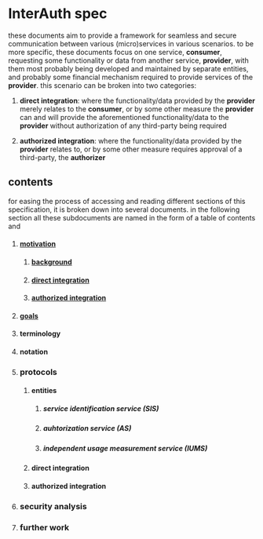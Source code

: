 # InterAuth spec

these documents aim to provide a framework for seamless and secure communication between various (micro)services in various scenarios. to be more specific, these documents focus on one service, **consumer**, requesting some functionality or data from another service, **provider**, with them most probably being developed and maintained by separate entities, and probably some financial mechanism required to provide services of the **provider**. this scenario can be broken into two categories:

1. **direct integration**: where the functionality/data provided by the **provider** merely relates to the **consumer**, or by some other measure the **provider** can and will provide the aforementioned functionality/data to the **provider** without authorization of any third-party being required

1. **authorized integration**: where the functionality/data provided by the **provider** relates to, or by some other measure requires approval of a third-party, the **authorizer**

## contents

for easing the process of accessing and reading different sections of this specification, it is broken down into several documents. in the following section all these subdocuments are named in the form of a table of contents and 


1. #### [motivation](MOTIVATION.md)
    1. #### [background](MOTIVATION.md#background)
    1. #### [direct integration](MOTIVATION.md#direct-integration)
    1. #### [authorized integration](MOTIVATION.md#authorized-integration)
1. #### [goals](GOALS.md)
1. #### terminology
1. #### notation
1. ### protocols
    1. #### entities
        1. ##### service identification service (SIS)
        1. ##### auhtorization service (AS)
        1. ##### independent usage measurement service (IUMS)
    1. #### direct integration
    1. #### authorized integration
1. ### security analysis
1. ### further work

